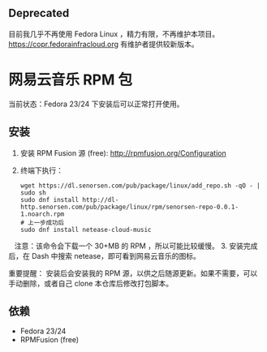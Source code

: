 ## Deprecated
目前我几乎不再使用 Fedora Linux ，精力有限，不再维护本项目。 https://copr.fedorainfracloud.org 有维护者提供较新版本。


# 网易云音乐 RPM 包
当前状态：Fedora 23/24 下安装后可以正常打开使用。

## 安装
1. 安装 RPM Fusion 源 (free): http://rpmfusion.org/Configuration
2. 终端下执行：
    
    ```
    wget https://dl.senorsen.com/pub/package/linux/add_repo.sh -qO - | sudo sh
    sudo dnf install http://dl-http.senorsen.com/pub/package/linux/rpm/senorsen-repo-0.0.1-1.noarch.rpm
    # 上一步成功后
    sudo dnf install netease-cloud-music
    ```
    注意：该命令会下载一个 30+MB 的 RPM ，所以可能比较缓慢。
3. 安装完成后，在 Dash 中搜索 netease，即可看到网易云音乐的图标。

重要提醒：
安装后会安装我的 RPM 源，以供之后随源更新。如果不需要，可以手动删除，或者自己 clone 本仓库后修改打包脚本。

## 依赖
- Fedora 23/24
- RPMFusion (free)
